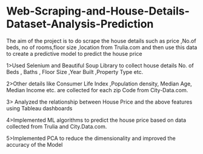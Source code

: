 # Web-Scraping-and-House-Details-Dataset-Analysis-Prediction
The aim of the project is to do  scrape the house details such as price ,No.of beds, no of rooms,floor size ,location from Trulia.com and then use this data to create a predictive model to predict the house price

1>Used Selenium and Beautiful Soup Library to collect house details No. of Beds , Baths , Floor Size ,Year Built ,Property Type etc.

2>Other details like Consumer Life Index ,Population density, Median Age, Median Income etc. are  collected for each zip Code from City-Data.com.

3> Analyzed the relationship between House Price and the above features using Tableau dashboards

4>Implemented ML algorithms to predict the house price based on data collected from Trulia and City.Data.com.

5>Implemented PCA to reduce the dimensionality and improved the accuracy of the Model
